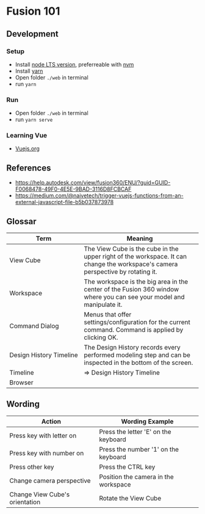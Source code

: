 # Fusion 101
## Development
### Setup
* Install [node LTS version](https://nodejs.org/en/), preferreable with [nvm](https://github.com/nvm-sh/nvm#installing-and-updating)
* Install [yarn](https://classic.yarnpkg.com/en/docs/install/)
* Open folder ```./web``` in terminal
* run `yarn`
### Run
* Open folder ```./web``` in terminal
* run `yarn serve`
### Learning Vue
* [Vuejs.org](https://v3.vuejs.org/guide/introduction.html)
## References
* https://help.autodesk.com/view/fusion360/ENU/?guid=GUID-F0068478-49F0-4E5E-9BAD-3116D8FCBCAF
* https://medium.com/@naivetech/trigger-vuejs-functions-from-an-external-javascript-file-b5b037873978

## Glossar
| Term                      | Meaning |
|---------------------------|---------|
| View Cube              | The View Cube is the cube in the upper right of the workspace. It can change the workspace's camera perspective by rotating it.|
| Workspace                 | The workspace is the big area in the center of the Fusion 360 window where you can see your model and manipulate it. |
| Command Dialog         | Menus that offer settings/configuration for the current command. Command is applied by clicking OK. |
| Design History Timeline | The Design History records every performed modeling step and can be inspected in the bottom of the screen. | 
| Timeline                  | => Design History Timeline |
| Browser                   | 
## Wording
| Action                    | Wording Example |
|---------------------------|---------|
| Press key with letter on  | Press the letter 'E' on the keyboard |
| Press key with number on  | Press the number '1' on the keyboard |
| Press other key           | Press the CTRL key |
| Change camera perspective | Position the camera in the workspace |
| Change View Cube's orientation | Rotate the View Cube |